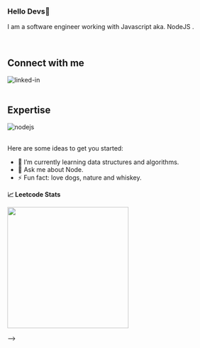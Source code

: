 ### Hello Devs👋
I am a software engineer working with Javascript aka. NodeJS .

<br>
 
## Connect with me

[<img align="left" alt="linked-in" src="https://img.shields.io/badge/linkedin-%230077B5.svg?&style=for-the-badge&logo=linkedin&logoColor=white" />](https://www.linkedin.com/in/dilipppp/)

<br>
<br>

## Expertise

<img align="left" alt="nodejs" src="https://img.shields.io/badge/node.js%20-%2343853D.svg?&style=for-the-badge&logo=node.js&logoColor=white" />

<br>
<br>

Here are some ideas to get you started:

- 🌱 I’m currently learning data structures and algorithms.
- 💬 Ask me about Node.
- ⚡ Fun fact: love dogs, nature and whiskey.

<b>&#128200; Leetcode Stats</b>
<p float="left">
<img height="273em" src="https://leetcard.jacoblin.cool/drat?theme=dark&font=Tenali%20Ramakrishna&ext=heatmap" />
</p>
-->
